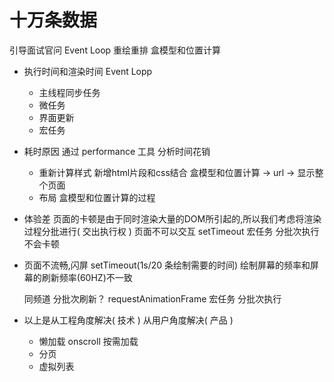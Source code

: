 # 十万条数据

引导面试官问 Event Loop
重绘重排
盒模型和位置计算

- 执行时间和渲染时间
  Event Lopp
  - 主线程同步任务
  - 微任务
  - 界面更新
  - 宏任务

- 耗时原因
  通过 performance 工具 分析时间花销
  - 重新计算样式  新增html片段和css结合  盒模型和位置计算 -> url -> 显示整个页面
  - 布局
    盒模型和位置计算的过程

- 体验差
  页面的卡顿是由于同时渲染大量的DOM所引起的,所以我们考虑将渲染过程分批进行( 交出执行权 )
  页面不可以交互
  setTimeout 宏任务 分批次执行 不会卡顿

- 页面不流畅,闪屏
  setTimeout(1s/20 条绘制需要的时间) 绘制屏幕的频率和屏幕的刷新频率(60HZ)不一致

  同频道 分批次刷新？
  requestAnimationFrame 宏任务  分批次执行

- 以上是从工程角度解决( 技术 )
  从用户角度解决( 产品 )
  - 懒加载 onscroll 按需加载
  - 分页
  - 虚拟列表